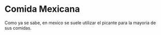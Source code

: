 # Comida Mexicana

Como ya se sabe, en mexico se suele utilizar el picante para la mayoria de sus comidas.

